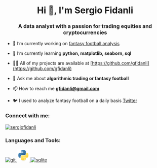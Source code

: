 <h1 align="center">Hi 👋, I'm Sergio Fidanli</h1>
<h3 align="center">A data analyst with a passion for trading equities and cryptocurrencies</h3>

- 🔭 I’m currently working on [fantasy football analysis](https://github.com/gfidanli/fantasy_football_analysis)

- 🌱 I’m currently learning **python, matplotlib, seaborn, sql**

- 👨‍💻 All of my projects are available at [https://github.com/gfidanli](https://github.com/gfidanli)

- 💬 Ask me about **algorithmic trading or fantasy football**

- 📫 How to reach me **gfidanli@gmail.com**

- 🐦 I used to analyze fantasy football on a daily basis [Twitter](https://twitter.com/sergiofidanli/status/1584680774946934784)

<h3 align="left">Connect with me:</h3>
<p align="left">
<a href="https://linkedin.com/in/sergiofidanli" target="blank"><img align="center" src="https://raw.githubusercontent.com/rahuldkjain/github-profile-readme-generator/master/src/images/icons/Social/linked-in-alt.svg" alt="sergiofidanli" height="30" width="40" /></a>
</p>

<h3 align="left">Languages and Tools:</h3>
<p align="left"> <a href="https://git-scm.com/" target="_blank"> <img src="https://www.vectorlogo.zone/logos/git-scm/git-scm-icon.svg" alt="git" width="40" height="40"/> </a> <a href="https://www.python.org" target="_blank"> <img src="https://raw.githubusercontent.com/devicons/devicon/master/icons/python/python-original.svg" alt="python" width="40" height="40"/> </a> <a href="https://www.sqlite.org/" target="_blank"> <img src="https://www.vectorlogo.zone/logos/sqlite/sqlite-icon.svg" alt="sqlite" width="40" height="40"/> </a> </p>
